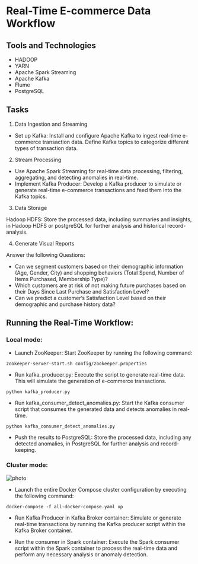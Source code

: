 # Real-Time E-commerce Data Workflow

## Tools and Technologies
- HADOOP
- YARN
- Apache Spark Streaming 
- Apache Kafka
- Flume
- PostgreSQL

## Tasks
1. Data Ingestion and Streaming

- Set up Kafka: Install and configure Apache Kafka to ingest real-time e-commerce transaction data. Define Kafka topics to categorize different types of transaction data.

2. Stream Processing

- Use Apache Spark Streaming for real-time data processing, filtering, aggregating, and detecting anomalies in real-time.
- Implement Kafka Producer: Develop a Kafka producer to simulate or generate real-time e-commerce transactions and feed them into the Kafka topics.


3. Data Storage

Hadoop HDFS: Store the processed data, including summaries and insights, in Hadoop HDFS or postgreSQL for further analysis and historical record-analysis.

4. Generate Visual Reports

Answer the following Questions:
- Can we segment customers based on their demographic information (Age, Gender, City) and shopping behaviors (Total Spend, Number of Items Purchased, Membership Type)?
- Which customers are at risk of not making future purchases based on their Days Since Last Purchase and Satisfaction Level?
- Can we predict a customer’s Satisfaction Level based on their demographic and purchase history data?


## Running the Real-Time Workflow:

### Local mode:

  * Launch ZooKeeper: Start ZooKeeper by running the following command:
```    
zookeeper-server-start.sh config/zookeeper.properties
```
  * Run kafka_producer.py: Execute the script to generate real-time data. This will simulate the generation of e-commerce transactions.
```
python kafka_producer.py
```
  * Run kafka_consumer_detect_anomalies.py: Start the Kafka consumer script that consumes the generated data and detects anomalies in real-time.
```
python kafka_consumer_detect_anomalies.py
```
  * Push the results to PostgreSQL: Store the processed data, including any detected anomalies, in PostgreSQL for further analysis and record-keeping.

### Cluster mode:
![photo](https://github.com/nourhansowar/E-commerce-Customer-Behavior-Analysis/assets/48545560/4cf462e6-d3cb-4be8-a5d7-12351d2824c8)


  * Launch the entire Docker Compose cluster configuration by executing the following command:
```
docker-compose -f all-docker-compose.yaml up
```
  * Run Kafka Producer in Kafka Broker container: Simulate or generate real-time transactions by running the Kafka producer script within the Kafka Broker container.

  * Run the consumer in Spark container: Execute the Spark consumer script within the Spark container to process the real-time data and perform any necessary analysis or anomaly detection.


